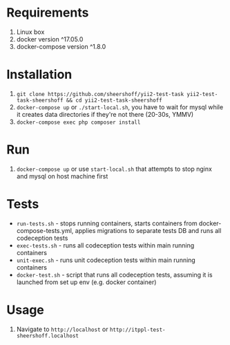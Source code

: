 Requirements
============

1. Linux box
1. docker version ^17.05.0
1. docker-compose version ^1.8.0

Installation
============

1. `git clone https://github.com/sheershoff/yii2-test-task yii2-test-task-sheershoff && cd yii2-test-task-sheershoff`
1. `docker-compose up` or `./start-local.sh`, you have to wait for mysql while it creates data directories if they're 
not there (20-30s, YMMV)
1. `docker-compose exec php composer install`

Run
===

1. `docker-compose up` or use `start-local.sh` that attempts to stop nginx and mysql on host machine first

Tests
=====

 * `run-tests.sh` - stops running containers, starts containers from docker-compose-tests.yml, applies migrations to 
  separate tests DB and runs all codeception tests
 * `exec-tests.sh` - runs all codeception tests within main running containers
 * `unit-exec.sh` - runs unit codeception tests within main running containers
 * `docker-test.sh` - script that runs all codeception tests, assuming it is launched from set up env (e.g. docker container)

Usage
=====

1. Navigate to `http://localhost` or `http://itppl-test-sheershoff.localhost`
